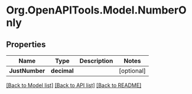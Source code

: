 # Org.OpenAPITools.Model.NumberOnly

## Properties

Name | Type | Description | Notes
------------ | ------------- | ------------- | -------------
**JustNumber** | **decimal** |  | [optional] 

[[Back to Model list]](../../README.md#documentation-for-models) [[Back to API list]](../../README.md#documentation-for-api-endpoints) [[Back to README]](../../README.md)

